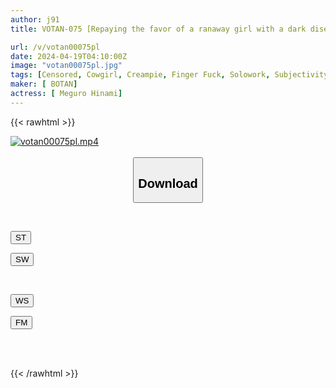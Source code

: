 ```yaml
---
author: j91
title: VOTAN-075 [Repaying the favor of a ranaway girl with a dark disease] On the contrary, I was made to hee hee | Hinami Meguro | POV specialized | Feel like VR even without goggles [POV] A runaway girl with a dark disease came into my house and asked me to return the favor He had sex with me until my balls were empty.

url: /v/votan00075pl
date: 2024-04-19T04:10:00Z
image: "votan00075pl.jpg"
tags: [Censored, Cowgirl, Creampie, Finger Fuck, Solowork, Subjectivity]
maker: [ BOTAN]
actress: [ Meguro Hinami]
---
```



{{< rawhtml >}}

<div class="video" data-videoid="X2vaRgXkzZTD8Aw">
    <a href="javascript:;">
        <img src="/v/votan00075pl/votan00075pl.jpg" width="WIDTH" height="HEIGHT" alt="votan00075pl.mp4" loading="lazy">
    </a>
</div>

<script type="text/javascript" src="https://j91.asia/asset/on-demand-st.js"></script>

<br>
  <link rel="stylesheet" href="https://j91.asia/asset/bs5.css">
  
  <center>
  <button class="btn btn-primary" type="button" data-bs-toggle="collapse" data-bs-target=".multi-collapse" aria-expanded="false" aria-controls="multiCollapseExample1 multiCollapseExample2"><h2>Download</h2></button></center>
</p>
<div class="row">
  <div class="col">
    <div class="collapse multi-collapse" id="multiCollapseExample1">
      <div class="card card-body">
	      	      <br>
<div class="buttons">  
<p><a href="https://streamtape.to/v/X2vaRgXkzZTD8Aw" target="_blank"><button class="btn-hover color-3"><i class="fa fa-download"></i> ST</button></a></p>
<p><a href="https://asnwish.com/y9chzc65jcyg" target="_blank"><button class="btn-hover color-2"><i class="fa fa-download"></i> SW</button></a></p></div>
    </div>
  </div>
</div>
  <div class="col">
    <div class="collapse multi-collapse" id="multiCollapseExample2">
      <div class="card card-body">
	      <br>
<div class="buttons">
<p><a href="https://wolfstream.tv/u9fpexcvi4eq"><button class="btn-hover color-9"><i class="fa fa-download"></i> WS</button></a></p>
<p><a href="javascript:;"><button class="btn-hover color-8"><i class="fa fa-download"></i> FM</button></a></p></div>
<br><br>
      </div>
    </div>
  </div>
</div>

{{< /rawhtml >}}